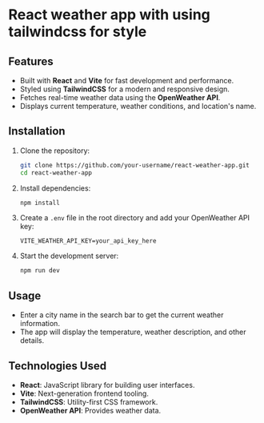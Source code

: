  # React weather app with using tailwindcss for style
 
## Features

- Built with **React** and **Vite** for fast development and performance.
- Styled using **TailwindCSS** for a modern and responsive design.
- Fetches real-time weather data using the **OpenWeather API**.
- Displays current temperature, weather conditions, and location's name.

## Installation

1. Clone the repository:
    ```bash
    git clone https://github.com/your-username/react-weather-app.git
    cd react-weather-app
    ```

2. Install dependencies:
    ```bash
    npm install
    ```

3. Create a `.env` file in the root directory and add your OpenWeather API key:
    ```
    VITE_WEATHER_API_KEY=your_api_key_here
    ```

4. Start the development server:
    ```bash
    npm run dev
    ```

## Usage

- Enter a city name in the search bar to get the current weather information.
- The app will display the temperature, weather description, and other details.

## Technologies Used

- **React**: JavaScript library for building user interfaces.
- **Vite**: Next-generation frontend tooling.
- **TailwindCSS**: Utility-first CSS framework.
- **OpenWeather API**: Provides weather data.